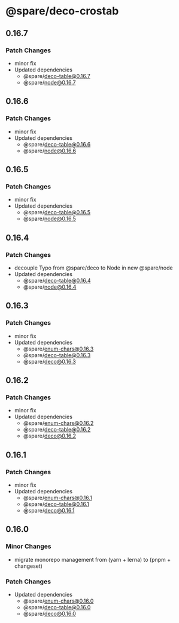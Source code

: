 # @spare/deco-crostab

## 0.16.7

### Patch Changes

- minor fix
- Updated dependencies
  - @spare/deco-table@0.16.7
  - @spare/node@0.16.7

## 0.16.6

### Patch Changes

- minor fix
- Updated dependencies
  - @spare/deco-table@0.16.6
  - @spare/node@0.16.6

## 0.16.5

### Patch Changes

- minor fix
- Updated dependencies
  - @spare/deco-table@0.16.5
  - @spare/node@0.16.5

## 0.16.4

### Patch Changes

- decouple Typo from @spare/deco to Node in new @spare/node
- Updated dependencies
  - @spare/deco-table@0.16.4
  - @spare/node@0.16.4

## 0.16.3

### Patch Changes

- minor fix
- Updated dependencies
  - @spare/enum-chars@0.16.3
  - @spare/deco-table@0.16.3
  - @spare/deco@0.16.3

## 0.16.2

### Patch Changes

- minor fix
- Updated dependencies
  - @spare/enum-chars@0.16.2
  - @spare/deco-table@0.16.2
  - @spare/deco@0.16.2

## 0.16.1

### Patch Changes

- minor fix
- Updated dependencies
  - @spare/enum-chars@0.16.1
  - @spare/deco-table@0.16.1
  - @spare/deco@0.16.1

## 0.16.0

### Minor Changes

- migrate monorepo management from (yarn + lerna) to (pnpm + changeset)

### Patch Changes

- Updated dependencies
  - @spare/enum-chars@0.16.0
  - @spare/deco-table@0.16.0
  - @spare/deco@0.16.0
